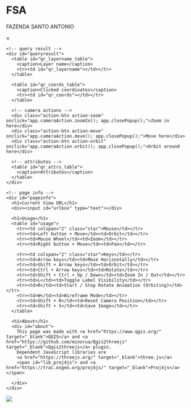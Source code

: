 # FSA
FAZENDA SANTO ANTONIO
<!DOCTYPE html>
<html>
<head>
<meta charset="UTF-8">
<title>index</title>
<meta name="viewport" content="width=device-width, user-scalable=no, minimum-scale=1.0, maximum-scale=1.0">
<link rel="stylesheet" type="text/css" href="./Qgis2threejs.css">
<script src="./threejs/three.min.js"></script>
<script src="./threejs/OrbitControls.js"></script>

<script src="./Qgis2threejs.js"></script>
</head>
<body>
<div id="view">
  <div id="labels"></div>
  <div id="northarrow"></div>
</div>

<!-- popup -->
<div id="popup">
  <div id="closebtn">&times;</div>
  <div id="popupbar"></div>
  <div id="popupbody">
    <div id="popupcontent"></div>

    <!-- query result -->
    <div id="queryresult">
      <table id="qr_layername_table">
        <caption>Layer name</caption>
        <tr><td id="qr_layername"></td></tr>
      </table>

      <table id="qr_coords_table">
        <caption>Clicked coordinates</caption>
        <tr><td id="qr_coords"></td></tr>
      </table>

      <!-- camera actions -->
      <div class="action-btn action-zoom" onclick="app.cameraAction.zoomIn(); app.closePopup();">Zoom in here</div>
      <div class="action-btn action-move" onclick="app.cameraAction.move(); app.closePopup();">Move here</div>
      <div class="action-btn action-orbit" onclick="app.cameraAction.orbit(); app.closePopup();">Orbit around here</div>

      <!-- attributes -->
      <table id="qr_attrs_table">
        <caption>Attributes</caption>
      </table>
    </div>

    <!-- page info -->
    <div id="pageinfo">
      <h1>Current View URL</h1>
      <div><input id="urlbox" type="text"></div>

      <h1>Usage</h1>
      <table id="usage">
        <tr><td colspan="2" class="star">Mouse</td></tr>
        <tr><td>Left button + Move</td><td>Orbit</td></tr>
        <tr><td>Mouse Wheel</td><td>Zoom</td></tr>
        <tr><td>Right button + Move</td><td>Pan</td></tr>

        <tr><td colspan="2" class="star">Keys</td></tr>
        <tr><td>Arrow keys</td><td>Move Horizontally</td></tr>
        <tr><td>Shift + Arrow keys</td><td>Orbit</td></tr>
        <tr><td>Ctrl + Arrow keys</td><td>Rotate</td></tr>
        <tr><td>Shift + Ctrl + Up / Down</td><td>Zoom In / Out</td></tr>
        <tr><td>L</td><td>Toggle Label Visibility</td></tr>
        <tr><td>R</td><td>Start / Stop Rotate Animation (Orbiting)</td></tr>
        <tr><td>W</td><td>Wireframe Mode</td></tr>
        <tr><td>Shift + R</td><td>Reset Camera Position</td></tr>
        <tr><td>Shift + S</td><td>Save Image</td></tr>
      </table>

      <h1>About</h1>
      <div id="about">
        This page was made with <a href="https://www.qgis.org/" target="_blank">QGIS</a> and <a href="https://github.com/minorua/Qgis2threejs" target="_blank">Qgis2threejs</a> plugin.
        Dependent JavaScript libraries are
        <a href="https://threejs.org/" target="_blank">three.js</a>
        <span id="lib_proj4js"> and <a href="https://trac.osgeo.org/proj4js/" target="_blank">Proj4js</a></span>
        .
      </div>
    </div>
  </div>
</div>

<!-- progress bar -->
<div id="progress"><div id="bar"></div></div>

<!-- header and footer -->
<div id="header"></div>
<div id="footer"><span id="infobtn"><img src="./Qgis2threejs.png"></span> </div>

<script>
Q3D.Config.allVisible = true;

if (typeof proj4 === "undefined") document.getElementById("lib_proj4js").style.display = "none";

var app = Q3D.application,
    container = document.getElementById("view");

app.init(container);           // initialize application

// load the scene
app.loadSceneFile("./data/index/scene.json", function () {
  app.start();

  // North arrow inset
  if (Q3D.Config.northArrow.visible) app.buildNorthArrow(document.getElementById("northarrow"), app.scene.userData.rotation);
});

document.getElementById("infobtn").onclick = app.showInfo.bind(app);
</script>
</body>
</html>
